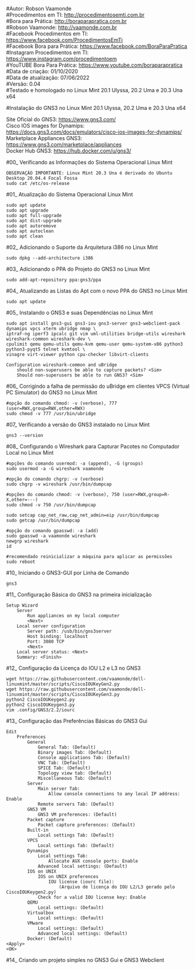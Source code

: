 #Autor: Robson Vaamonde<br>
#Procedimentos em TI: http://procedimentosemti.com.br<br>
#Bora para Prática: http://boraparapratica.com.br<br>
#Robson Vaamonde: http://vaamonde.com.br<br>
#Facebook Procedimentos em TI: https://www.facebook.com/ProcedimentosEmTi<br>
#Facebook Bora para Prática: https://www.facebook.com/BoraParaPratica<br>
#Instagram Procedimentos em TI: https://www.instagram.com/procedimentoem<br>
#YouTUBE Bora Para Prática: https://www.youtube.com/boraparapratica<br>
#Data de criação: 01/10/2020<br>
#Data de atualização: 07/06/2022<br>
#Versão: 0.04<br>
#Testado e homologado no Linux Mint 20.1 Ulyssa, 20.2 Uma e 20.3 Una x64

#Instalação do GNS3 no Linux Mint 20.1 Ulyssa, 20.2 Uma e 20.3 Una x64

Site Oficial do GNS3: https://www.gns3.com/<br>
Cisco IOS images for Dynamips: https://docs.gns3.com/docs/emulators/cisco-ios-images-for-dynamips/<br>
Marketplace Appliances GNS3: https://www.gns3.com/marketplace/appliances<br>
Docker Hub GNS3: https://hub.docker.com/u/gns3/

#00_ Verificando as Informações do Sistema Operacional Linux Mint<br>

	OBSERVAÇÃO IMPORTANTE: Linux Mint 20.3 Una é derivado do Ubuntu Desktop 20.04.4 Focal Fossa
	sudo cat /etc/os-release

#01_ Atualização do Sistema Operacional Linux Mint<br>

	sudo apt update
	sudo apt upgrade
	sudo apt full-upgrade
	sudo apt dist-upgrade
	sudo apt autoremove
	sudo apt autoclean
	sudo apt clean

#02_ Adicionando o Suporte da Arquitetura i386 no Linux Mint<br>

	sudo dpkg --add-architecture i386

#03_ Adicionando o PPA do Projeto do GNS3 no Linux Mint<br>

	sudo add-apt-repository ppa:gns3/ppa

#04_ Atualizando as Listas do Apt com o novo PPA do GNS3 no Linux Mint<br>

	sudo apt update

#05_ Instalando o GNS3 e suas Dependências no Linux Mint<br>

	sudo apt install gns3-gui gns3-iou gns3-server gns3-webclient-pack dynamips vpcs xterm ubridge nmap \
	iptraf-ng iperf3 ipcalc git vim uml-utilities bridge-utils wireshark wireshark-common wireshark-dev \
	cpulimit qemu qemu-utils qemu-kvm qemu-user qemu-system-x86 python3 python3-pyqt5 telnet kvmtool \
	vinagre virt-viewer python cpu-checker libvirt-clients

	Configuration wireshark-common and uBridge
		should non-superusers be able to capture packets? <Sim>
		Should non-superusers be able to run GNS3? <Sim>

#06_ Corrigindo a falha de permissão do uBridge em clientes VPCS (Virtual PC Simulator) do GNS3 no Linux Mint<br>

	#opção do comando chmod: -v (verbose), 777 (user=RWX,group=RWX,other=RWX)
	sudo chmod -v 777 /usr/bin/ubridge

#07_ Verificando a versão do GNS3 instalado no Linux Mint<br>

	gns3 --version

#08_ Configurando o Wireshark para Capturar Pacotes no Computador Local no Linux Mint<br>

	#opções do comando usermod: -a (append), -G (groups)
	sudo usermod -a -G wireshark vaamonde

	#opção do comando chgrp: -v (verbose)
	sudo chgrp -v wireshark /usr/bin/dumpcap
	
	#opções do comando chmod: -v (verbose), 750 (user=RWX,group=R-X,other=---)
	sudo chmod -v 750 /usr/bin/dumpcap
	
	sudo setcap cap_net_raw,cap_net_admin=eip /usr/bin/dumpcap
	sudo getcap /usr/bin/dumpcap
	
	#opção do comando gpasswd: -a (add)
	sudo gpasswd -a vaamonde wireshark
	newgrp wireshark
	id
	
	#recomendado reinicializar a máquina para aplicar as permissões
	sudo reboot

#10_ Iniciando o GNS3-GUI por Linha de Comando<br>

	gns3

#11_ Configuração Básica do GNS3 na primeira inicialização<br>

	Setup Wizard
		Server
			Run appliances on my local computer
			<Next>
		Local server configuration
			Server path: /usb/bin/gns3server
			Host binding: localhost
			Port: 3080 TCP
			<Next>
		Local server status: <Next>
		Summary: <Finish>

#12_ Configuração da Licença do IOU L2 e L3 no GNS3<br>

	wget https://raw.githubusercontent.com/vaamonde/dell-linuxmint/master/scripts/CiscoIOUKeyGen2.py
	wget https://raw.githubusercontent.com/vaamonde/dell-linuxmint/master/scripts/CiscoIOUKeyGen3.py
	python2 CiscoIOUKeygen2.py
	python2 CiscoIOUKeygen3.py
	vim .config/GNS3/2.2/iourc

#13_ Configuração das Preferências Básicas do GNS3 Gui<br>

	Edit
		Preferences
			General
				General Tab: (Default)
				Binary images Tab: (Default)
				Console applications Tab: (Default)
				VNC Tab: (Default)
				SPICE Tab: (Default)
				Topology view tab: (Default)
				Miscellaneous Tab: (Default)
			Server
				Main server Tab:
					Allow console connections to any local IP address: Enable
				Remote servers Tab: (Default)
			GNS3 VM
				GNS3 VM preferences: (Default)
			Packet capture
				Packet capture preferences: (Default)
			Built-in
				Local settings Tab: (Default)
			VPCS
				Local settings Tab: (Default)
			Dynamips
				Local settings Tab:
					Allocate AUX console ports: Enable
				Advanced local settings: (Default)
			IOS on UNIX
				IOS on UNIX preferences
					IOU license (iourc file):
						(Arquivo de licença do IOU L2/L3 gerado pelo CiscoIOUKeygen2.py)
				Check for a valid IOU license key: Enable
			QEMU
				Local settings: (Default)
			Virtualbox
				Local settings: (Default)
			VMware
				Local settings: (Default)
				Advanced local settings: (Default)
			Docker: (Default)
	<Apply>
	<OK>

#14_ Criando um projeto simples no GNS3 Gui e GNS3 Webclient<br>

